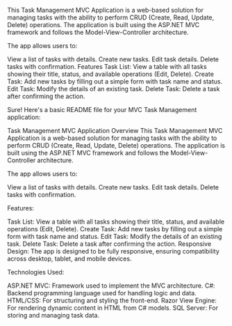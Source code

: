 This Task Management MVC Application is a web-based solution for managing tasks with the ability to perform CRUD (Create, Read, Update, Delete) operations. The application is built using the ASP.NET MVC framework and follows the Model-View-Controller architecture.

The app allows users to:

View a list of tasks with details.
Create new tasks.
Edit task details.
Delete tasks with confirmation.
Features
Task List: View a table with all tasks showing their title, status, and available operations (Edit, Delete).
Create Task: Add new tasks by filling out a simple form with task name and status.
Edit Task: Modify the details of an existing task.
Delete Task: Delete a task after confirming the action.


Sure! Here's a basic README file for your MVC Task Management application:

Task Management MVC Application
Overview
This Task Management MVC Application is a web-based solution for managing tasks with the ability to perform CRUD (Create, Read, Update, Delete) operations. The application is built using the ASP.NET MVC framework and follows the Model-View-Controller architecture.

The app allows users to:

View a list of tasks with details.
Create new tasks.
Edit task details.
Delete tasks with confirmation.

Features:

Task List: View a table with all tasks showing their title, status, and available operations (Edit, Delete).
Create Task: Add new tasks by filling out a simple form with task name and status.
Edit Task: Modify the details of an existing task.
Delete Task: Delete a task after confirming the action.
Responsive Design: The app is designed to be fully responsive, ensuring compatibility across desktop, tablet, and mobile devices.

Technologies Used:

ASP.NET MVC: Framework used to implement the MVC architecture.
C#: Backend programming language used for handling logic and data.
HTML/CSS: For structuring and styling the front-end.
Razor View Engine: For rendering dynamic content in HTML from C# models.
SQL Server: For storing and managing task data.
